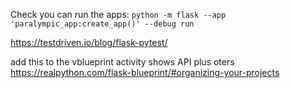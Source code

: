 
Check you can run the apps:
`python -m flask --app 'paralympic_app:create_app()' --debug run`

<https://testdriven.io/blog/flask-pytest/>

add this to the vblueprint activity shows API plus oters <https://realpython.com/flask-blueprint/#organizing-your-projects>
